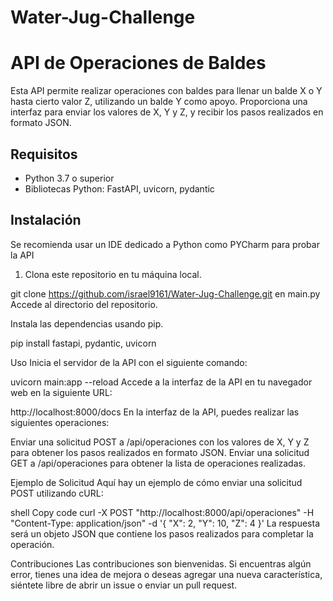 # Water-Jug-Challenge

# API de Operaciones de Baldes

Esta API permite realizar operaciones con baldes para llenar un balde X o Y hasta cierto valor Z, utilizando un balde Y como apoyo. Proporciona una interfaz para enviar los valores de X, Y y Z, y recibir los pasos realizados en formato JSON.

## Requisitos

- Python 3.7 o superior
- Bibliotecas Python: FastAPI, uvicorn, pydantic

## Instalación

Se recomienda usar un IDE dedicado a Python como PYCharm para probar la API

1. Clona este repositorio en tu máquina local.

git clone https://github.com/israel9161/Water-Jug-Challenge.git en main.py
Accede al directorio del repositorio.

Instala las dependencias usando pip.

pip install fastapi, pydantic, uvicorn

Uso
Inicia el servidor de la API con el siguiente comando:

uvicorn main:app --reload
Accede a la interfaz de la API en tu navegador web en la siguiente URL:

http://localhost:8000/docs
En la interfaz de la API, puedes realizar las siguientes operaciones:

Enviar una solicitud POST a /api/operaciones con los valores de X, Y y Z para obtener los pasos realizados en formato JSON.
Enviar una solicitud GET a /api/operaciones para obtener la lista de operaciones realizadas.

Ejemplo de Solicitud
Aquí hay un ejemplo de cómo enviar una solicitud POST utilizando cURL:

shell
Copy code
curl -X POST "http://localhost:8000/api/operaciones" -H "Content-Type: application/json" -d '{
    "X": 2,
    "Y": 10,
    "Z": 4
}'
La respuesta será un objeto JSON que contiene los pasos realizados para completar la operación.

Contribuciones
Las contribuciones son bienvenidas. Si encuentras algún error, tienes una idea de mejora o deseas agregar una nueva característica, siéntete libre de abrir un issue o enviar un pull request.
 
